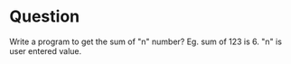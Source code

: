 # Question

Write a program to get the sum of "n" number?
Eg. sum of 123 is 6. "n" is user entered value.
